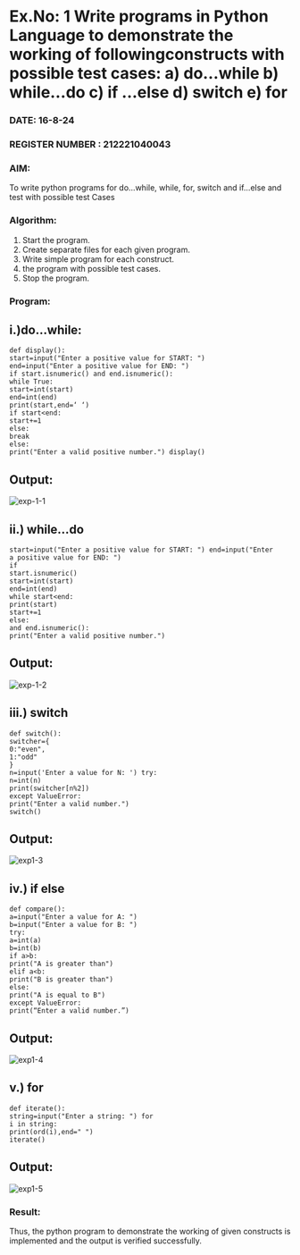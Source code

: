 # Ex.No: 1 Write programs in Python Language to demonstrate the working of followingconstructs with possible test cases: a) do…while b) while…do c) if …else d) switch e) for 

### DATE: 16-8-24                                                                         
### REGISTER NUMBER : 212221040043

### AIM:  
To write python programs for do…while, while, for, switch and if…else and test with possible test 
Cases 

### Algorithm:
1. Start the program.
2. Create separate files for each given program.
3. Write simple program for each construct.
4.  the program with possible test cases.
5. Stop the program. 
### Program:
## i.)do…while: 
```
def display(): 
start=input("Enter a positive value for START: ") 
end=input("Enter a positive value for END: ") 
if start.isnumeric() and end.isnumeric(): 
while True: 
start=int(start) 
end=int(end) 
print(start,end=‘ ‘) 
if start<end: 
start+=1 
else: 
break 
else: 
print("Enter a valid positive number.") display()
```
## Output:
![exp-1-1](https://github.com/user-attachments/assets/f1212b6e-d89f-4911-81a6-923cc2dd3be2)

## ii.) while…do 
```
start=input("Enter a positive value for START: ") end=input("Enter 
a positive value for END: ") 
if 
start.isnumeric() 
start=int(start) 
end=int(end) 
while start<end: 
print(start) 
start+=1 
else: 
and end.isnumeric(): 
print("Enter a valid positive number.")
```
## Output:
![exp-1-2](https://github.com/user-attachments/assets/d90072d4-a17a-4c56-87ee-684aecedc1fc)

## iii.) switch 
```
def switch(): 
switcher={ 
0:"even", 
1:"odd" 
} 
n=input('Enter a value for N: ') try: 
n=int(n) 
print(switcher[n%2]) 
except ValueError: 
print("Enter a valid number.") 
switch()
```
## Output:
![exp1-3](https://github.com/user-attachments/assets/db56deb2-e070-4ad7-ba85-3fd500ff32a0)

## iv.) if else 
```
def compare(): 
a=input("Enter a value for A: ") 
b=input("Enter a value for B: ") 
try: 
a=int(a) 
b=int(b) 
if a>b: 
print("A is greater than") 
elif a<b: 
print("B is greater than") 
else: 
print("A is equal to B") 
except ValueError: 
print(“Enter a valid number.”)
```
## Output:
![exp1-4](https://github.com/user-attachments/assets/60900869-df19-4e72-aec7-7869658e9d6a)

## v.) for 
```
def iterate(): 
string=input("Enter a string: ") for 
i in string: 
print(ord(i),end=" ") 
iterate()
```
## Output:
![exp1-5](https://github.com/user-attachments/assets/188d7f3c-bf19-4dfc-b8b1-08aafb79b0f1)

### Result:
Thus, the python program to demonstrate the working of given constructs is implemented and the output is verified successfully.



